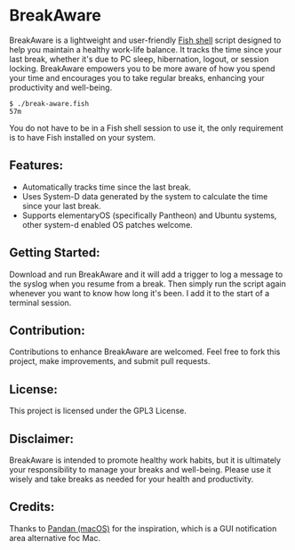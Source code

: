 # BreakAware

BreakAware is a lightweight and user-friendly [Fish shell](https://fishshell.com/) script designed to help you maintain a healthy work-life balance. It tracks the time since your last break, whether it's due to PC sleep, hibernation, logout, or session locking. BreakAware empowers you to be more aware of how you spend your time and encourages you to take regular breaks, enhancing your productivity and well-being.
```
$ ./break-aware.fish 
57m
```
You do not have to be in a Fish shell session to use it, the only requirement is to have Fish installed on your system.

## Features:

 - Automatically tracks time since the last break.
 - Uses System-D data generated by the system to calculate the time since your last break.
 - Supports elementaryOS (specifically Pantheon) and Ubuntu systems, other system-d enabled OS patches welcome.

## Getting Started:

Download and run BreakAware and it will add a trigger to log a message to the syslog when you resume from a break. Then simply run the script again whenever you want to know how long it's been. I add it to the start of a terminal session.

## Contribution:

Contributions to enhance BreakAware are welcomed. Feel free to fork this project, make improvements, and submit pull requests.

## License:

This project is licensed under the GPL3 License.

## Disclaimer:

BreakAware is intended to promote healthy work habits, but it is ultimately your responsibility to manage your breaks and well-being. Please use it wisely and take breaks as needed for your health and productivity.

## Credits:

Thanks to [Pandan (macOS)](https://sindresorhus.com/pandan) for the inspiration, which is a GUI notification area alternative foc Mac.
